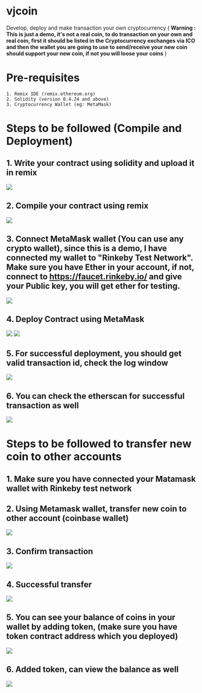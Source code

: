 # vjcoin
Develop, deploy and make transaction your own cryptocurrency ( **Warning : This is just a demo, it's not a real coin, to do transaction on your own and real coin, first it should be listed in the Cryptocurrency exchanges via ICO and then the wallet you are going to use to send/receive your new coin should support your new coin, if not you will loose your coins** )

# Pre-requisites
    1. Remix IDE (remix.ethereum.org)
    2. Solidity (version 0.4.24 and above)
    3. Cryptocurrency Wallet (eg: MetaMask)

# Steps to be followed (Compile and Deployment)
   ## 1. Write your contract using solidity and upload it in remix 
![ ](/images/upload%20contract.png)
    
   ## 2. Compile your contract using remix
![ ](/images/compile%20contract.png)

   ##  3. Connect MetaMask wallet (You can use any crypto wallet), since this is a demo, I have connected my wallet to "Rinkeby Test Network". Make sure you have Ether in your account, if not, connect to https://faucet.rinkeby.io/ and give your Public key, you will get ether for testing.
![ ](/images/connect%20metamask.png)

   ## 4. Deploy Contract using MetaMask
![ ](/images/deploy%20contract.png)
![ ](/images/deploy%20contract%20using%20metamask.png)

   ## 5. For successful deployment, you should get valid transaction id, check the log window
![ ](/images/successful%20deployment.png)

   ## 6. You can check the etherscan for successful transaction as well
![ ](/images/check%20with%20etherscan.png)

# Steps to be followed to transfer new coin to other accounts
   ## 1. Make sure you have connected your Matamask wallet with Rinkeby test network
   ## 2. Using Metamask wallet, transfer new coin to other account (coinbase wallet)
![ ](/images/transfer%20coin%20to%20coinbase.png)
   ## 3. Confirm transaction
![ ](/images/transfer%20coin%20confirm.png)
   ## 4. Successful transfer 
![ ](/images/successful%20transfer.png)
   ## 5. You can see your balance of coins in your wallet by adding token, (make sure you have token contract address which you deployed)
![ ](/images/Add%20new%20token%20to%20metamask.png)
   ## 6. Added token, can view the balance as well
![ ](/images/Added%20Token.png)
